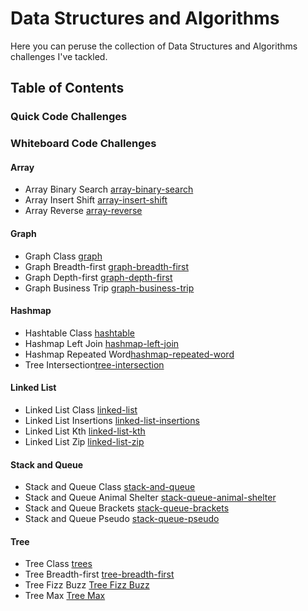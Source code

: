 # Data Structures and Algorithms

Here you can peruse the collection of Data Structures and Algorithms challenges I've tackled.

## Table of Contents

### Quick Code Challenges



### Whiteboard Code Challenges

#### Array

- Array Binary Search [array-binary-search](./javascript/whiteboard-code-challenges/array-binary-search/README.md)
- Array Insert Shift [array-insert-shift](./javascript/whiteboard-code-challenges/array-insert-shift/)
- Array Reverse [array-reverse](./javascript//whiteboard-code-challenges//array-reverse/README.md)

#### Graph

- Graph Class [graph](./javascript//whiteboard-code-challenges/graph/README.md)
- Graph Breadth-first [graph-breadth-first](./javascript/whiteboard-code-challenges/graph-breadth-first/README.md)
- Graph Depth-first [graph-depth-first](./javascript/whiteboard-code-challenges/graph-depth-first/README.md)
- Graph Business Trip [graph-business-trip](./javascript/whiteboard-code-challenges/graph-business-trip/README.md)


#### Hashmap

- Hashtable Class [hashtable](./javascript/whiteboard-code-challenges/hashtable/README.md)
- Hashmap Left Join [hashmap-left-join](./javascript/whiteboard-code-challenges/hashmap-left-join/README.md)
- Hashmap Repeated Word[hashmap-repeated-word](./javascript/whiteboard-code-challenges/hashmap-repeated-word/README.md)
- Tree Intersection[tree-intersection](./javascript/whiteboard-code-challenges/tree-intersection/README.md)

#### Linked List

- Linked List Class [linked-list](./javascript/whiteboard-code-challenges/linked-list/README.md)
- Linked List Insertions [linked-list-insertions](./javascript/whiteboard-code-challenges/linked-list-insertions/README.md)
- Linked List Kth [linked-list-kth](./javascript/whiteboard-code-challenges/linked-list-kth/README.md)
- Linked List Zip [linked-list-zip](./javascript/whiteboard-code-challenges/linked-list-zip/README.md)


#### Stack and Queue

- Stack and Queue Class [stack-and-queue](./javascript/whiteboard-code-challenges)
- Stack and Queue Animal Shelter [stack-queue-animal-shelter](./javascript/whiteboard-code-challenges/stack-queue-animal-shelter/README.md)
- Stack and Queue Brackets [stack-queue-brackets](./javascript/whiteboard-code-challenges/stack-queue-brackets/README.md)
- Stack and Queue Pseudo [stack-queue-pseudo](./javascript/whiteboard-code-challenges/stack-queue-pseudo/README.md)

#### Tree

- Tree Class [trees](./javascript/whiteboard-code-challenges/trees//README.md)
- Tree Breadth-first [tree-breadth-first](./javascript/whiteboard-code-challenges/tree-breadth-first/README.md)
- Tree Fizz Buzz [Tree Fizz Buzz](./javascript/whiteboard-code-challenges/tree-fizz-buzz/README.md)
- Tree Max [Tree Max](./javascript/whiteboard-code-challenges/tree-max/README.md)
